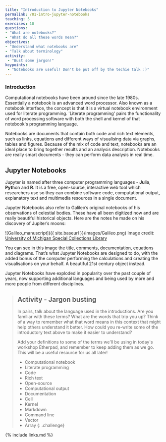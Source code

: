 ```yaml
---
title: "Introduction to Jupyter Notebooks"
permalink: /01-intro-jupyter-notebooks
teaching: 5
exercises: 10
questions:
- "What are notebooks?"
- "What do all these words mean?"
objectives:
- "Understand what notebooks are"
- "Talk about terminology"
activity:
 - "Bust some jargon!"
keypoints:
 - "Notebooks are useful! Don't be put off by the techie talk :)"
---
```


### Introduction

Computational notebooks have been around since the late 1980s.
Essentially a notebook is an advanced word processor.
Also known as a notebook interface, the concept is that it is a virtual notebook environment used
for literate programming.
'Literate programming' pairs the functionality of word processing software with both the shell and
kernel of that notebook's programming language.

Notebooks are documents that contain both code and rich text elements,
such as links, equations and different ways of visualising data via
graphs, tables and figures. Because of the mix of code and text,
notebooks are an ideal place to bring together results and an analysis
description. Notebooks are really smart documents - they can perform
data analysis in real time.

## Jupyter Notebooks

Jupyter is named after three computer programming languages - **Ju**lia, **Pyt**hon and **R**.
 It is a free, open-source, interactive web tool  which researchers use so they can combine software code,
 computational output, explanatory text and multimedia resources in a single document.

Jupyter Notebooks also refer to Galileo’s original notebooks of his observations of celestial bodies.
These have all been digitized now and are really beautiful historical objects.
Here are the notes he made on his discovery of Jupiter’s moons:

![Galileo_manuscript]({{ site.baseurl }}/images/Galileo.png)
Image credit: [University of Michigan Special Collections Library](https://www.lib.umich.edu/special-collections-research-center/galileo-manuscript)

You can see in this image the title, comments, documentation, equations and diagrams.
That’s what Jupyter Notebooks are designed to do, with the added bonus of the computer performing the
 calculations and creating the visualisations on your behalf. A beautiful 21st century object instead.

Jupyter Notebooks have exploded in popularity over the past couple of years, now supporting additional
 languages and being used by more and more people from different disciplines.

> ## Activity - Jargon busting
>
> In pairs, talk about the language used in the introductions. Are you familiar with these terms?
What are the words that trip you up? Think of a way to remember what that word means in this context that might
 help others understand it better. How could you re-write some of the introductory text above to make it
 easier to understand?
>
> Add your definitions to some of the terms we'll be using in today's workshop Etherpad, and remember to keep
 adding them as we go. This will be a useful resource for us all later!
>
> - Computational notebook
> - Literate programming
> - Code
> - Rich text
> - Open-source
> - Computational output
> - Documentation
> - Cell
> - Kernel
> - Markdown
> - Command line
> - Vector
> - Array
{: .challenge}

{% include links.md %}
